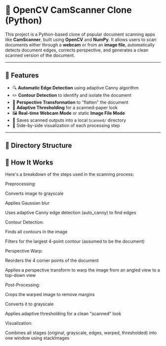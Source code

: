 # 🧾 OpenCV CamScanner Clone (Python)

This project is a Python-based clone of popular document scanning apps like **CamScanner**, built using **OpenCV** and **NumPy**. It allows users to scan documents either through a **webcam** or from an **image file**, automatically detects document edges, corrects perspective, and generates a clean scanned version of the document.

---

## 🚀 Features

- 🔍 **Automatic Edge Detection** using adaptive Canny algorithm
- ✏️ **Contour Detection** to identify and isolate the document
- 📐 **Perspective Transformation** to "flatten" the document
- 🧠 **Adaptive Thresholding** for a scanned-paper look
- 🖼️ **Real-time Webcam Mode** or static **Image File Mode**
- 📂 Saves scanned outputs into a local `Scanned/` directory
- 🧱 Side-by-side visualization of each processing step

---

## 📁 Directory Structure

## 🧪 How It Works
Here's a breakdown of the steps used in the scanning process:

Preprocessing:

Converts image to grayscale

Applies Gaussian blur

Uses adaptive Canny edge detection (auto_canny) to find edges

Contour Detection:

Finds all contours in the image

Filters for the largest 4-point contour (assumed to be the document)

Perspective Warp:

Reorders the 4 corner points of the document

Applies a perspective transform to warp the image from an angled view to a top-down view

Post-Processing:

Crops the warped image to remove margins

Converts it to grayscale

Applies adaptive thresholding for a clean "scanned" look

Visualization:

Combines all stages (original, grayscale, edges, warped, thresholded) into one window using stackImages
